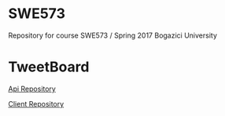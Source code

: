 # SWE573
Repository for course SWE573 / Spring 2017 Bogazici University


# TweetBoard
[Api Repository](https://github.com/ardaogulcan-ci/TweetBoard-API)

[Client Repository](https://github.com/ardaogulcan-ci/tweetboard-client)
